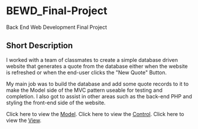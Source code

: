 # BEWD_Final-Project
Back End Web Development Final Project

## Short Description
I worked with a team of classmates to create a simple database driven website that generates a quote from the database either when the website is refreshed or when the end-user clicks the "New Quote" Button.

My main job was to build the database and add some quote records to it to make the Model side of the MVC pattern useable for testing and completion.
I also got to assist in other areas such as the back-end PHP and styling the front-end side of the website.

Click here to view the [Model](https://github.com/Ethan-Amsden/BEWD_Final-Project/tree/main/Famous_quotes/model).
Click here to view the [Control](https://github.com/Ethan-Amsden/BEWD_Final-Project/blob/main/Famous_quotes/index.php).
Click here to view the [View](https://github.com/Ethan-Amsden/BEWD_Final-Project/tree/main/Famous_quotes/view).
